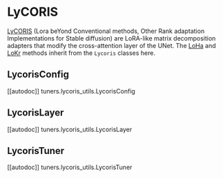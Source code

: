 <!--Copyright 2024 The HuggingFace Team. All rights reserved.

Licensed under the Apache License, Version 2.0 (the "License"); you may not use this file except in compliance with
the License. You may obtain a copy of the License at

http://www.apache.org/licenses/LICENSE-2.0

Unless required by applicable law or agreed to in writing, software distributed under the License is distributed on
an "AS IS" BASIS, WITHOUT WARRANTIES OR CONDITIONS OF ANY KIND, either express or implied. See the License for the
specific language governing permissions and limitations under the License.

⚠️ Note that this file is in Markdown but contain specific syntax for our doc-builder (similar to MDX) that may not be
rendered properly in your Markdown viewer.

-->

# LyCORIS

[LyCORIS](https://hf.co/papers/2309.14859) (Lora beYond Conventional methods, Other Rank adaptation Implementations for Stable diffusion) are LoRA-like matrix decomposition adapters that modify the cross-attention layer of the UNet. The [LoHa](loha) and [LoKr](lokr) methods inherit from the `Lycoris` classes here.

## LycorisConfig

[[autodoc]] tuners.lycoris_utils.LycorisConfig

## LycorisLayer

[[autodoc]] tuners.lycoris_utils.LycorisLayer

## LycorisTuner

[[autodoc]] tuners.lycoris_utils.LycorisTuner